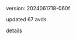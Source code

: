 version: 2024061718-060f

updated 67 avds

[details](https://github.com/0x74f917491bfa7ebfa379/ali_avd_db/blob/master/change_log/2024/06/17/18/060f.txt)